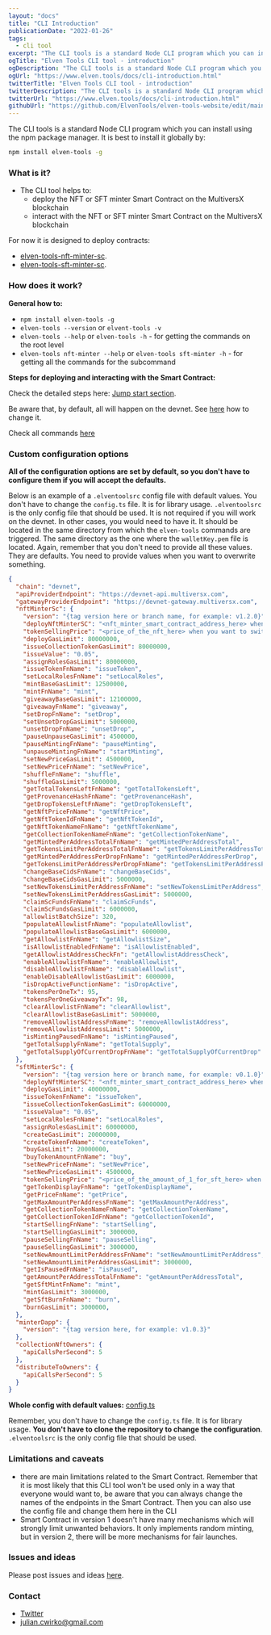 ```yaml
---
layout: "docs"
title: "CLI Introduction"
publicationDate: "2022-01-26"
tags:
  - cli tool
excerpt: "The CLI tools is a standard Node CLI program which you can install using the npm package manager."
ogTitle: "Elven Tools CLI tool - introduction"
ogDescription: "The CLI tools is a standard Node CLI program which you can install using the npm package manager."
ogUrl: "https://www.elven.tools/docs/cli-introduction.html"
twitterTitle: "Elven Tools CLI tool - introduction"
twitterDescription: "The CLI tools is a standard Node CLI program which you can install using the npm package manager."
twitterUrl: "https://www.elven.tools/docs/cli-introduction.html"
githubUrl: "https://github.com/ElvenTools/elven-tools-website/edit/main/src/docs/cli-introduction.md"
---
```


The CLI tools is a standard Node CLI program which you can install using the npm package manager. It is best to install it globally by:

```bash
npm install elven-tools -g
```

### What is it?

- The CLI tool helps to:
  - deploy the NFT or SFT minter Smart Contract on the MultiversX blockchain
  - interact with the NFT or SFT minter Smart Contract on the MultiversX blockchain

For now it is designed to deploy contracts:

- [elven-tools-nft-minter-sc](https://github.com/ElvenTools/elven-nft-minter-sc).
- [elven-tools-sft-minter-sc](https://github.com/ElvenTools/elven-tools-sft-minter-sc).

### How does it work?

**General how to:**

- `npm install elven-tools -g`
- `elven-tools --version` or `elvent-tools -v`
- `elven-tools --help` or `elven-tools -h` - for getting the commands on the root level
- `elven-tools nft-minter --help` or `elven-tools sft-minter -h` - for getting all the commands for the subcommand

**Steps for deploying and interacting with the Smart Contract:**

Check the detailed steps here: [Jump start section](/docs/jump-start.html).

Be aware that, by default, all will happen on the devnet. See [here](/docs/recipes.html#how-to-use-the-configuration-file) how to change it.

Check all commands [here](/docs/cli-commands.html)

### Custom configuration options

**All of the configuration options are set by default, so you don't have to configure them if you will accept the defaults.**

Below is an example of a `.elventoolsrc` config file with default values. You don't have to change the `config.ts` file. It is for library usage. `.elventoolsrc` is the only config file that should be used. It is not required if you will work on the devnet. In other cases, you would need to have it. It should be located in the same directory from which the `elven-tools` commands are triggered. The same directory as the one where the `walletKey.pem` file is located. Again, remember that you don't need to provide all these values. They are defaults. You need to provide values when you want to overwrite something.

```json
{
  "chain": "devnet",
  "apiProviderEndpoint": "https://devnet-api.multiversx.com",
  "gatewayProviderEndpoint": "https://devnet-gateway.multiversx.com",
  "nftMinterSc": {
    "version": "{tag version here or branch name, for example: v1.2.0}",
    "deployNftMinterSC": "<nft_minter_smart_contract_address_here> when you want to switch between chains or you want to use the cli as buyer",
    "tokenSellingPrice": "<price_of_the_nft_here> when you want to switch between chains or you want to use the cli as buyer",
    "deployGasLimit": 80000000,
    "issueCollectionTokenGasLimit": 80000000,
    "issueValue": "0.05",
    "assignRolesGasLimit": 80000000,
    "issueTokenFnName": "issueToken",
    "setLocalRolesFnName": "setLocalRoles",
    "mintBaseGasLimit": 12500000,
    "mintFnName": "mint",
    "giveawayBaseGasLimit": 12100000,
    "giveawayFnName": "giveaway",
    "setDropFnName": "setDrop",
    "setUnsetDropGasLimit": 5000000,
    "unsetDropFnName": "unsetDrop",
    "pauseUnpauseGasLimit": 4500000,
    "pauseMintingFnName": "pauseMinting",
    "unpauseMintingFnName": "startMinting",
    "setNewPriceGasLimit": 4500000,
    "setNewPriceFnName": "setNewPrice",
    "shuffleFnName": "shuffle",
    "shuffleGasLimit": 5000000,
    "getTotalTokensLeftFnName": "getTotalTokensLeft",
    "getProvenanceHashFnName": "getProvenanceHash",
    "getDropTokensLeftFnName": "getDropTokensLeft",
    "getNftPriceFnName": "getNftPrice",
    "getNftTokenIdFnName": "getNftTokenId",
    "getNftTokenNameFnName": "getNftTokenName",
    "getCollectionTokenNameFnName": "getCollectionTokenName",
    "getMintedPerAddressTotalFnName": "getMintedPerAddressTotal",
    "getTokensLimitPerAddressTotalFnName": "getTokensLimitPerAddressTotal",
    "getMintedPerAddressPerDropFnName": "getMintedPerAddressPerDrop",
    "getTokensLimitPerAddressPerDropFnName": "getTokensLimitPerAddressPerDrop",
    "changeBaseCidsFnName": "changeBaseCids",
    "changeBaseCidsGasLimit": 5000000,
    "setNewTokensLimitPerAddressFnName": "setNewTokensLimitPerAddress",
    "setNewTokensLimitPerAddressGasLimit": 5000000,
    "claimScFundsFnName": "claimScFunds",
    "claimScFundsGasLimit": 6000000,
    "allowlistBatchSize": 320,
    "populateAllowlistFnName": "populateAllowlist",
    "populateAllowlistBaseGasLimit": 6000000,
    "getAllowlistFnName": "getAllowlistSize",
    "isAllowlistEnabledFnName": "isAllowlistEnabled",
    "getAllowlistAddressCheckFn": "getAllowlistAddressCheck",
    "enableAllowlistFnName": "enableAllowlist",
    "disableAllowlistFnName": "disableAllowlist",
    "enableDisableAllowlistGasLimit": 6000000,
    "isDropActiveFunctionName": "isDropActive",
    "tokensPerOneTx": 95,
    "tokensPerOneGiveawayTx": 98,
    "clearAllowlistFnName": "clearAllowlist",
    "clearAllowlistBaseGasLimit": 5000000,
    "removeAllowlistAddressFnName": "removeAllowlistAddress",
    "removeAllowlistAddressLimit": 5000000,
    "isMintingPausedFnName": "isMintingPaused",
    "getTotalSupplyFnName": "getTotalSupply",
    "getTotalSupplyOfCurrentDropFnName": "getTotalSupplyOfCurrentDrop"
  },
  "sftMinterSc": {
    "version": "{tag version here or branch name, for example: v0.1.0}",
    "deployNftMinterSC": "<nft_minter_smart_contract_address_here> when you want to switch between chains or you want to use the cli as buyer",
    "deployGasLimit": 40000000,
    "issueTokenFnName": "issueToken",
    "issueCollectionTokenGasLimit": 60000000,
    "issueValue": "0.05",
    "setLocalRolesFnName": "setLocalRoles",
    "assignRolesGasLimit": 60000000,
    "createGasLimit": 20000000,
    "createTokenFnName": "createToken",
    "buyGasLimit": 20000000,
    "buyTokenAmountFnName": "buy",
    "setNewPriceFnName": "setNewPrice",
    "setNewPriceGasLimit": 4500000,
    "tokenSellingPrice": "<price_of_the_amount_of_1_for_sft_here> when you want to switch between chains or you want to use the cli as buyer",
    "getTokenDisplayFnName": "getTokenDisplayName",
    "getPriceFnName": "getPrice",
    "getMaxAmountPerAddressFnName": "getMaxAmountPerAddress",
    "getCollectionTokenNameFnName": "getCollectionTokenName",
    "getCollectionTokenIdFnName": "getCollectionTokenId",
    "startSellingFnName": "startSelling",
    "startSellingGasLimit": 3000000,
    "pauseSellingFnName": "pauseSelling",
    "pauseSellingGasLimit": 3000000,
    "setNewAmountLimitPerAddressFnName": "setNewAmountLimitPerAddress",
    "setNewAmountLimitPerAddressGasLimit": 3000000,
    "getIsPausedFnName": "isPaused",
    "getAmountPerAddressTotalFnName": "getAmountPerAddressTotal",
    "getSftMintFnName": "mint",
    "mintGasLimit": 3000000,
    "getSftBurnFnName": "burn",
    "burnGasLimit": 3000000,
  },
  "minterDapp": {
    "version": "{tag version here, for example: v1.0.3}"
  },
  "collectionNftOwners": {
    "apiCallsPerSecond": 5
  },
  "distributeToOwners": {
    "apiCallsPerSecond": 5
  }
}
```

**Whole config with default values:** [config.ts](https://github.com/ElvenTools/elven-tools-cli/blob/main/src/config.ts)

Remember, you don't have to change the `config.ts` file. It is for library usage. **You don't have to clone the repository to change the configuration**. `.elventoolsrc` is the only config file that should be used.

### Limitations and caveats

- there are main limitations related to the Smart Contract. Remember that it is most likely that this CLI tool won't be used only in a way that everyone would want to, be aware that you can always change the names of the endpoints in the Smart Contract. Then you can also use the config file and change them here in the CLI
- Smart Contract in version 1 doesn't have many mechanisms which will strongly limit unwanted behaviors. It only implements random minting, but in version 2, there will be more mechanisms for fair launches.

### Issues and ideas

Please post issues and ideas [here](https://github.com/ElvenTools/elven-tools-cli/issues).

### Contact

- [Twitter](https://twitter.com/theJulianIo)
- julian.cwirko@gmail.com
